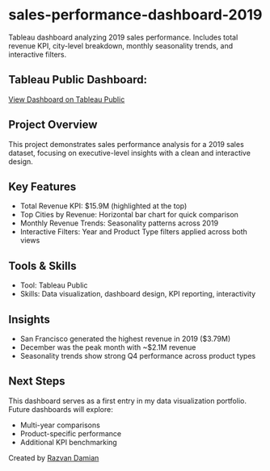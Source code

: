# sales-performance-dashboard-2019
Tableau dashboard analyzing 2019 sales performance. Includes total revenue KPI, city-level breakdown, monthly seasonality trends, and interactive filters.


## Tableau Public Dashboard:  
[View Dashboard on Tableau Public](https://public.tableau.com/app/profile/razvan.damian/viz/sales-performance-dashboard-2019/Dashboard1)

## Project Overview
This project demonstrates sales performance analysis for a 2019 sales dataset, focusing on executive-level insights with a clean and interactive design.

## Key Features
- Total Revenue KPI: $15.9M (highlighted at the top)  
- Top Cities by Revenue: Horizontal bar chart for quick comparison  
- Monthly Revenue Trends: Seasonality patterns across 2019  
- Interactive Filters: Year and Product Type filters applied across both views

## Tools & Skills
- Tool: Tableau Public  
- Skills: Data visualization, dashboard design, KPI reporting, interactivity

## Insights
- San Francisco generated the highest revenue in 2019 ($3.79M) 
- December was the peak month with ~$2.1M revenue
- Seasonality trends show strong Q4 performance across product types

## Next Steps
This dashboard serves as a first entry in my data visualization portfolio.  
Future dashboards will explore:  
- Multi-year comparisons  
- Product-specific performance  
- Additional KPI benchmarking

Created by [Razvan Damian](https://www.linkedin.com/in/razvan-damian-374b42168/)
